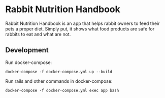 # Rabbit Nutrition Handbook
Rabbit Nutrition Handbook is an app that helps rabbit owners to feed their pets a proper diet. Simply put, it shows what food products are safe for rabbits to eat and what are not.

## Development
Run docker-compose:
```
docker-compose -f docker-compose.yml up --build
```

Run rails and other commands in docker-compose:
```
docker-compose -f docker-compose.yml exec app bash
```
